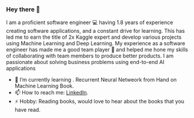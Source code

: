 ### Hey there 👋

<!--
**AnkitS97/AnkitS97** is a ✨ _special_ ✨ repository because its `README.md` (this file) appears on your GitHub profile.
-->
I am a proficient software engineer :computer: having 1.8 years of experience creating software applications, and a constant drive for learning. This has led me to earn the title of 2x Kaggle expert and develop various projects using Machine Learning and Deep Learning. My experience as a software engineer has made me a good team player 👯 and helped me hone my skills of collaborating with team members to produce better products. I am passionate about solving business problems using end-to-end AI applications



- 🌱 I’m currently learning . Recurrent Neural Netweork from Hand on Machine Learning Book.
- 📫 How to reach me: [LinkedIn](https://www.linkedin.com/in/ankitssawant/).
- ⚡ Hobby: Reading books, would love to hear about the books that you have read.
